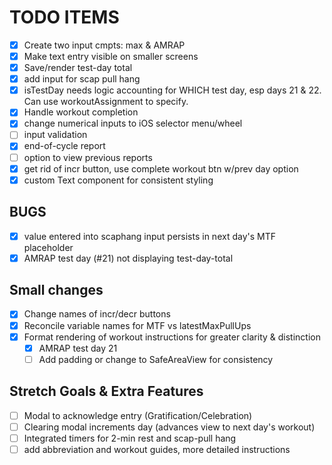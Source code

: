 # TODO ITEMS

- [x] Create two input cmpts: max & AMRAP
- [x] Make text entry visible on smaller screens
- [x] Save/render test-day total
- [x] add input for scap pull hang
- [x] isTestDay needs logic accounting for WHICH test day, esp days 21 & 22. Can use workoutAssignment to specify.
- [x] Handle workout completion
- [x] change numerical inputs to iOS selector menu/wheel
- [ ] input validation
- [x] end-of-cycle report
- [ ] option to view previous reports
- [x] get rid of incr button, use complete workout btn w/prev day option
- [x] custom Text component for consistent styling

## BUGS

- [x] value entered into scaphang input persists in next day's MTF placeholder
- [x] AMRAP test day (#21) not displaying test-day-total

## Small changes

- [x] Change names of incr/decr buttons
- [x] Reconcile variable names for MTF vs latestMaxPullUps
- [x] Format rendering of workout instructions for greater clarity & distinction
  - [x] AMRAP test day 21
  - [ ] Add padding or change to SafeAreaView for consistency

## Stretch Goals & Extra Features

- [ ] Modal to acknowledge entry (Gratification/Celebration)
- [ ] Clearing modal increments day (advances view to next day's workout)
- [ ] Integrated timers for 2-min rest and scap-pull hang
- [ ] add abbreviation and workout guides, more detailed instructions
